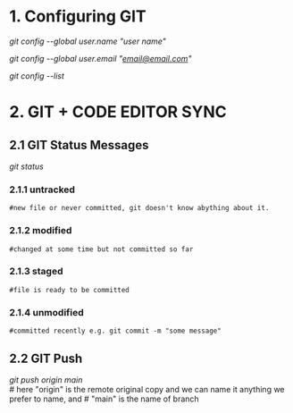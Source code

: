 # 1. Configuring GIT
*git config --global user.name "user name"*

*git config --global user.email "email@email.com"*

*git config --list*

# 2. GIT + CODE EDITOR SYNC
## 2.1 GIT Status Messages
*git status*
### 2.1.1 untracked 
    #new file or never committed, git doesn't know abything about it.
### 2.1.2 modified
    #changed at some time but not committed so far
### 2.1.3 staged
    #file is ready to be committed
### 2.1.4 unmodified
    #committed recently e.g. git commit -m "some message"

## 2.2 GIT Push
*git push origin main*  
        # here "origin" is the remote original copy and we can name it anything we prefer to name, and 
        # "main" is the name of branch
